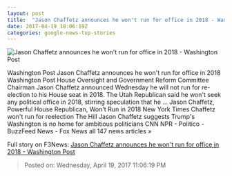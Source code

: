 ```yaml
---
layout: post
title:  "Jason Chaffetz announces he won't run for office in 2018 - Washington Post"
date: 2017-04-19 18:06:19Z
categories: google-news-top-stories
---
```


![Jason Chaffetz announces he won't run for office in 2018 - Washington Post](https://img.washingtonpost.com/rf/image_1484w/2010-2019/WashingtonPost/2017/02/13/Local/Images/DCHOUSE003.JPG)

Washington Post Jason Chaffetz announces he won't run for office in 2018 Washington Post House Oversight and Government Reform Committee Chairman Jason Chaffetz announced Wednesday he will not run for re-election to his House seat in 2018. The Utah Republican said he won't seek any political office in 2018, stirring speculation that he ... Jason Chaffetz, Powerful House Republican, Won't Run in 2018 New York Times Chaffetz won't run for reelection The Hill Jason Chaffetz suggests Trump's Washington is no home for ambitious politicians CNN NPR - Politico - BuzzFeed News - Fox News all 147 news articles »


Full story on F3News: [Jason Chaffetz announces he won't run for office in 2018 - Washington Post](http://www.f3nws.com/n/nDhtg)

> Posted on: Wednesday, April 19, 2017 11:06:19 PM
